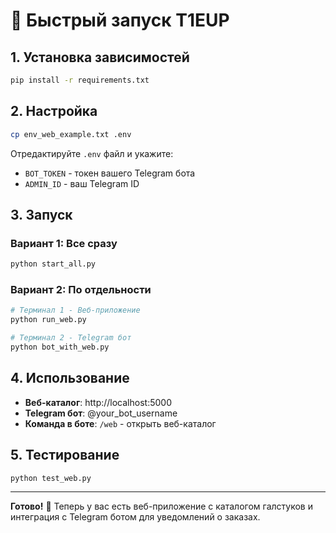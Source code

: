 # 🚀 Быстрый запуск T1EUP

## 1. Установка зависимостей
```bash
pip install -r requirements.txt
```

## 2. Настройка
```bash
cp env_web_example.txt .env
```
Отредактируйте `.env` файл и укажите:
- `BOT_TOKEN` - токен вашего Telegram бота
- `ADMIN_ID` - ваш Telegram ID

## 3. Запуск

### Вариант 1: Все сразу
```bash
python start_all.py
```

### Вариант 2: По отдельности
```bash
# Терминал 1 - Веб-приложение
python run_web.py

# Терминал 2 - Telegram бот
python bot_with_web.py
```

## 4. Использование

- **Веб-каталог**: http://localhost:5000
- **Telegram бот**: @your_bot_username
- **Команда в боте**: `/web` - открыть веб-каталог

## 5. Тестирование
```bash
python test_web.py
```

---

**Готово!** 🎉 Теперь у вас есть веб-приложение с каталогом галстуков и интеграция с Telegram ботом для уведомлений о заказах.
